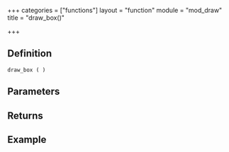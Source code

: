 +++
categories = ["functions"]
layout = "function"
module = "mod_draw"
title = "draw_box()"

+++

## Definition

    draw_box ( )

## Parameters

## Returns

## Example
